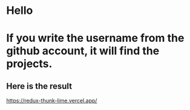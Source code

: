 # Hello

# If you write the username from the github account, it will find the projects.

## Here is the result

https://redux-thunk-lime.vercel.app/
